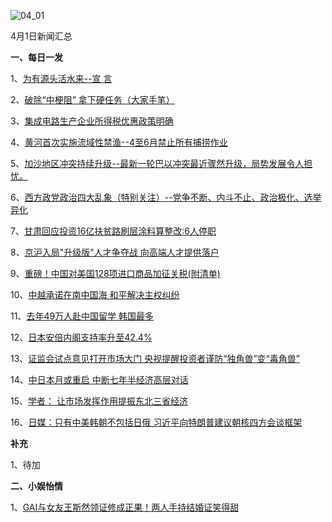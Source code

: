![04_01](F:\学习资料\局势分析\每日新闻汇总\2018\04_01.jpg)

4月1日新闻汇总

**一、每日一发**

1、[为有源头活水来--宣 言](http://paper.people.com.cn/rmrb/html/2018-04/02/nw.D110000renmrb_20180402_7-01.htm)

2、[破除“中梗阻” 拿下硬任务（大家手笔）](http://paper.people.com.cn/rmrb/html/2018-04/02/nw.D110000renmrb_20180402_2-07.htm)

3、[集成电路生产企业所得税优惠政策明确](http://paper.people.com.cn/rmrb/html/2018-04/02/nw.D110000renmrb_20180402_5-10.htm)

4、[黄河首次实施流域性禁渔--4至6月禁止所有捕捞作业](http://paper.people.com.cn/rmrb/html/2018-04/02/nw.D110000renmrb_20180402_3-14.htm)

5、[加沙地区冲突持续升级--最新一轮巴以冲突最近骤然升级，局势发展令人担忧。](http://paper.people.com.cn/rmrb/html/2018-04/02/nw.D110000renmrb_20180402_4-21.htm)

6、[西方政党政治四大乱象（特别关注）--党争不断、内斗不止、政治极化、选举异化](http://paper.people.com.cn/rmrb/html/2018-04/02/nw.D110000renmrb_20180402_1-23.htm)

7、[甘肃回应投资16亿扶贫路刷层涂料算整改:6人停职](http://news.163.com/18/0402/00/DEBMJMJD0001875P.html)

8、[京沪入局"升级版"人才争夺战 向高端人才提供落户](http://news.163.com/18/0402/03/DEBV5K140001875N.html)

9、[重磅！中国对美国128项进口商品加征关税(附清单)](http://finance.ifeng.com/a/20180402/16055097_0.shtml)

10、[中越承诺在南中国海 和平解决主权纠纷](http://www.zaobao.com/news/sea/story20180402-847387)

11、[去年49万人赴中国留学 韩国最多](http://www.zaobao.com/realtime/china/story20180401-847316)

12、[日本安倍内阁支持率升至42.4%](http://www.zaobao.com/realtime/world/story20180402-847490)

13、[证监会试点意见打开市场大门 央视提醒投资者谨防“独角兽”变“毒角兽”](http://www.zaobao.com/finance/china/story20180402-847459)

14、[中日本月或重启 中断七年半经济高层对话](http://www.zaobao.com/news/china/story20180402-847391)

15、[学者： 让市场发挥作用提振东北三省经济](http://www.zaobao.com/news/china/story20180402-847389)

16、[日媒：只有中美韩朝不包括日俄 习近平向特朗普建议朝核四方会谈框架](http://www.zaobao.com/news/world/story20180402-847396)



**补充**

1、待加



**二、小娱怡情**

1、[GAI与女友王斯然领证修成正果！两人手持结婚证笑得甜](http://music.67.com/photo/2018/03/29/912783.html)